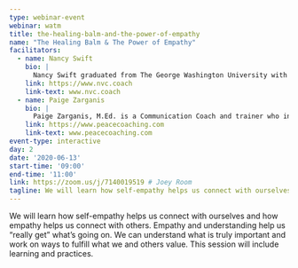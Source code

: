 ```yaml
---
type: webinar-event
webinar: watm
title: the-healing-balm-and-the-power-of-empathy
name: "The Healing Balm & The Power of Empathy"
facilitators:
  - name: Nancy Swift
    bio: |
      Nancy Swift graduated from The George Washington University with a B.A. in Psychology and a minor in Applied Statistics. She is currently in a thriving Coaching practice, doing “power-with” Coaching, as well as facilitating workshops and completing her certification in Nonviolent Communication (NVC). For decades, Nancy has gone into jails and recovery homes to listen and connect; to be present. She loves to see how resourceful we are when we live in the world of needs.
    link: https://www.nvc.coach
    link-text: www.nvc.coach
  - name: Paige Zarganis
    bio: |
      Paige Zarganis, M.Ed. is a Communication Coach and trainer who incorporates Marshall Rosenberg’s Nonviolent Communication (NVC), Dynamic Governance, Mindfulness and Positive Psychology in her work with individuals, families, teams, and organizations. Paige has seen how often our habitual patterns drain our energy and disconnect us from each other. She shares effective tools which foster new energizing patterns that propel us forward in an environment where individuals -- and the community -- can grow and thrive. Sharing these tools fulfills her purpose in life, to foster deeper connections with, and between, fellow humans.
    link: https://www.peacecoaching.com
    link-text: www.peacecoaching.com
event-type: interactive
day: 2
date: '2020-06-13'
start-time: '09:00'
end-time: '11:00'
link: https://zoom.us/j/7140019519 # Joey Room
tagline: We will learn how self-empathy helps us connect with ourselves and how empathy helps us connect with others.
---
```


We will learn how self-empathy helps us connect with ourselves and how empathy helps us connect with others. Empathy and understanding help us “really get” what’s going on. We can understand what is truly important and work on ways to fulfill what we and others value. This session will include learning and practices.
